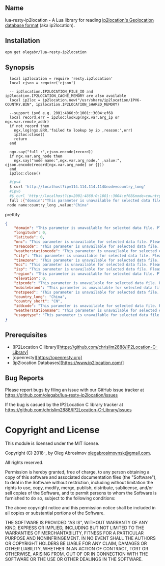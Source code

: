 Name
---
lua-resty-ip2location - A Lua library for reading [ip2location's Geolocation database format](https://www.ip2location.com/)  (aka ip2location).

Installation
---
```bash
opm get olegabr/lua-resty-ip2location
```

Synopsis
---
```
  local ip2location = require 'resty.ip2location'
  local cjson = require('cjson') 

  -- ip2location.IP2LOCATION_FILE_IO and ip2location.IP2LOCATION_CACHE_MEMORY are also available
  local ip2loc = ip2location.new("/usr/share/ip2location/IPV6-COUNTRY.BIN", ip2location.IP2LOCATION_SHARED_MEMORY)

  --support ipv6 e.g. 2001:4860:0:1001::3004:ef68
  local record,err = ip2loc:lookup(ngx.var.arg_ip or ngx.var.remote_addr)
  if not record then 
    ngx.log(ngx.ERR,'failed to lookup by ip ,reason:',err)
    ip2loc:close()
    return
  end

  ngx.say("full :",cjson.encode(record))
  if ngx.var.arg_node then
    ngx.say("node name:",ngx.var.arg_node," ,value:", cjson.encode(record[ngx.var.arg_node] or {}))
  end
  ip2loc:close()
```

```bash
  #ipv4
  $ curl 'http://localhost?ip=114.114.114.114&node=country_long'
  #ipv6
  #$ curl 'http://localhost?ip=2001:4860:0:1001::3004:ef68&node=country_long'
  full :{"domain":"This parameter is unavailable for selected data file. Please upgrade the data file.","longitude":0,"latitude":0,"mnc":"This parameter is unavailable for selected data file. Please upgrade the data file.","areacode":"This parameter is unavailable for selected data file. Please upgrade the data file.","weatherstationcode":"This parameter is unavailable for selected data file. Please upgrade the data file.","city":"This parameter is unavailable for selected data file. Please upgrade the data file.","timezone":"This parameter is unavailable for selected data file. Please upgrade the data file.","mcc":"This parameter is unavailable for selected data file. Please upgrade the data file.","isp":"This parameter is unavailable for selected data file. Please upgrade the data file.","region":"This parameter is unavailable for selected data file. Please upgrade the data file.","elevation":0,"zipcode":"This parameter is unavailable for selected data file. Please upgrade the data file.","mobilebrand":"This parameter is unavailable for selected data file. Please upgrade the data file.","netspeed":"This parameter is unavailable for selected data file. Please upgrade the data file.","country_long":"China","country_short":"CN","iddcode":"This parameter is unavailable for selected data file. Please upgrade the data file.","weatherstationname":"This parameter is unavailable for selected data file. Please upgrade the data file.","usagetype":"This parameter is unavailable for selected data file. Please upgrade the data file."}
 node name:country_long ,value:"China"
```

prettify
```json
{
	"domain": "This parameter is unavailable for selected data file. Please upgrade the data file.",
	"longitude": 0,
	"latitude": 0,
	"mnc": "This parameter is unavailable for selected data file. Please upgrade the data file.",
	"areacode": "This parameter is unavailable for selected data file. Please upgrade the data file.",
	"weatherstationcode": "This parameter is unavailable for selected data file. Please upgrade the data file.",
	"city": "This parameter is unavailable for selected data file. Please upgrade the data file.",
	"timezone": "This parameter is unavailable for selected data file. Please upgrade the data file.",
	"mcc": "This parameter is unavailable for selected data file. Please upgrade the data file.",
	"isp": "This parameter is unavailable for selected data file. Please upgrade the data file.",
	"region": "This parameter is unavailable for selected data file. Please upgrade the data file.",
	"elevation": 0,
	"zipcode": "This parameter is unavailable for selected data file. Please upgrade the data file.",
	"mobilebrand": "This parameter is unavailable for selected data file. Please upgrade the data file.",
	"netspeed": "This parameter is unavailable for selected data file. Please upgrade the data file.",
	"country_long": "China",
	"country_short": "CN",
	"iddcode": "This parameter is unavailable for selected data file. Please upgrade the data file.",
	"weatherstationname": "This parameter is unavailable for selected data file. Please upgrade the data file.",
	"usagetype": "This parameter is unavailable for selected data file. Please upgrade the data file."
}

```

Prerequisites
---
- [IP2Location C library][https://github.com/chrislim2888/IP2Location-C-Library]
- [openresty][https://openresty.org]
- [ip2location Databases][https://www.ip2location.com/]

Bug Reports
---
Please report bugs by filing an issue with our GitHub issue tracker at https://github.com/olegabr/lua-resty-ip2location/issues

If the bug is casued by the IP2Location C library  tracker at https://github.com/chrislim2888/IP2Location-C-Library/issues

Copyright and License
=====================

This module is licensed under the MIT license.

Copyright (C) 2018-, by Oleg Abrosimov <olegabrosimovnsk@gmail.com>.

All rights reserved.

Permission is hereby granted, free of charge, to any person obtaining a copy
of this software and associated documentation files (the "Software"), to deal
in the Software without restriction, including without limitation the rights
to use, copy, modify, merge, publish, distribute, sublicense, and/or sell
copies of the Software, and to permit persons to whom the Software is
furnished to do so, subject to the following conditions:

The above copyright notice and this permission notice shall be included in all
copies or substantial portions of the Software.

THE SOFTWARE IS PROVIDED "AS IS", WITHOUT WARRANTY OF ANY KIND, EXPRESS OR
IMPLIED, INCLUDING BUT NOT LIMITED TO THE WARRANTIES OF MERCHANTABILITY,
FITNESS FOR A PARTICULAR PURPOSE AND NONINFRINGEMENT. IN NO EVENT SHALL THE
AUTHORS OR COPYRIGHT HOLDERS BE LIABLE FOR ANY CLAIM, DAMAGES OR OTHER
LIABILITY, WHETHER IN AN ACTION OF CONTRACT, TORT OR OTHERWISE, ARISING FROM,
OUT OF OR IN CONNECTION WITH THE SOFTWARE OR THE USE OR OTHER DEALINGS IN THE
SOFTWARE.